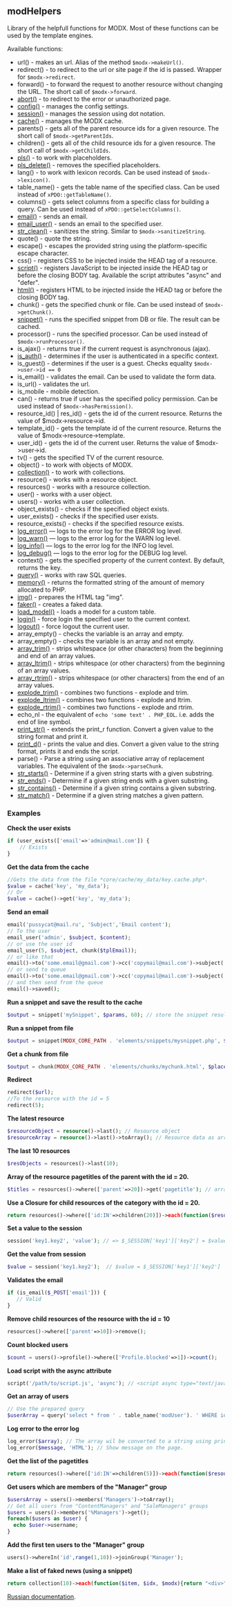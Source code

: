 ## modHelpers
Library of the helpfull functions for MODX. Most of these functions can be used by the template engines.

Available functions:

* url() - makes an url. Alias of the method ```$modx->makeUrl()```.
* redirect() - to redirect to the url or site page if the id is passed. Wrapper for ```$modx->redirect```.
* forward() - to forward the request to another resource without changing the URL. The short call of ```$modx->forward```.
* [abort()](./core/components/modhelpers/docs/en/abort.md) - to redirect to the error or unauthorized page.
* [config()](./core/components/modhelpers/docs/en/config.md) - manages the config settings.
* [session()](./core/components/modhelpers/docs/en/session.md) - manages the session using dot notation.
* [cache()](./core/components/modhelpers/docs/en/cache.md) - manages the MODX cache.
* parents() - gets all of the parent resource ids for a given resource. The short call of ```$modx->getParentIds```.
* children() - gets all of the child resource ids for a given resource. The short call of ```$modx->getChildIds```.
* [pls()](./core/components/modhelpers/docs/en/pls.md) - to work with placeholders.
* [pls_delete()](./core/components/modhelpers/docs/en/pls_delete.md) - removes the specified placeholders.
* lang() - to work with lexicon records. Can be used instead of ```$modx->lexicon()```.
* table_name() - gets the table name of the specified class. Can be used instead of ```xPDO::getTableName()```.
* columns() - gets select columns from a specific class for building a query. Can be used instead of ```xPDO::getSelectColumns()```.
* [email()](./core/components/modhelpers/docs/en/email.md) - sends an email.
* [email_user()](./core/components/modhelpers/docs/en/email_user.md) - sends an email to the specified user.
* [str_clean()](./core/components/modhelpers/docs/en/str_clean.md) - sanitizes the string. Similar to ```$modx->sanitizeString```.
* quote() - quote the string.
* escape() - escapes the provided string using the platform-specific escape character.
* css() - registers CSS to be injected inside the HEAD tag of a resource.
* [script()](./core/components/modhelpers/docs/en/script.md) - registers JavaScript to be injected inside the HEAD tag or before the closing BODY tag. Available the script attributes "async" and "defer".
* [html()](./core/components/modhelpers/docs/en/html.md) - registers HTML to be injected inside the HEAD tag or before the closing BODY tag.
* chunk() - gets the specified chunk or file. Can be used instead of ```$modx->getChunk()```.
* [snippet()](./core/components/modhelpers/docs/en/snippet.md) - runs the specified snippet from DB or file. The result can be cached.
* processor() - runs the specified processor. Can be used instead of ```$modx->runProcessor()```.
* is_ajax() - returns true if the current request is asynchronous (ajax).
* [is_auth()](./core/components/modhelpers/docs/en/is_auth.md) - determines if the user is authenticated in a specific context.
* is_guest() - determines if the user is a guest. Checks equality ```$modx->user->id == 0```
* is_email() - validates the email. Can be used to validate the form data.
* is_url() - validates the url.
* is_mobile - mobile detection.
* can() - returns true if user has the specified policy permission. Can be used instead of ```$modx->hasPermission()```.
* resource_id() | res_id() - gets the id of the current resource. Returns the value of $modx->resource->id. 
* template_id() - gets the template id of the current resource. Returns the value of $modx->resource->template.
* user_id() - gets the id of the current user. Returns the value of $modx->user->id.
* tv() - gets the specified TV of the current resource. 
* object() - to work with objects of MODX.
* [collection()](https://modzone.ru/documentation/modhelpers/collection-manager.html) - to work with collections.
* resource() - works with a resource object.
* resources() - works with a resource collection.
* user() - works with a user object.
* users() - works with a user collection.
* object_exists() - checks if the specified object exists.
* user_exists() - checks if the specified user exists.
* resource_exists() - checks if the specified resource exists.
* [log_error()](./core/components/modhelpers/docs/en/logger.md) — logs to the error log for the ERROR log level.
* [log_warn()](./core/components/modhelpers/docs/en/logger.md) — logs to the error log for the WARN log level.
* [log_info()](./core/components/modhelpers/docs/en/logger.md) — logs to the error log for the INFO log level.
* [log_debug()](./core/components/modhelpers/docs/en/logger.md) — logs to the error log for the DEBUG log level.
* context() - gets the specified property of the current context. By default, returns the key.
* [query()](./core/components/modhelpers/docs/en/query.md) - works with raw SQL queries.
* [memory()](./core/components/modhelpers/docs/en/memory.md) - returns the formatted string of the amount of memory allocated to PHP.
* [img()](./core/components/modhelpers/docs/en/img.md) - prepares the HTML tag "img".
* [faker()](./core/components/modhelpers/docs/en/faker.md) - creates a faked data.
* [load_model()](./core/components/modhelpers/docs/en/load_model.md) - loads a model for a custom table.
* [login()](./core/components/modhelpers/docs/en/login.md) - force login the specified user to the current context.
* [logout()](./core/components/modhelpers/docs/en/logout.md) - force logout the current user.
* array_empty() - checks the variable is an array and empty.
* array_empty() - checks the variable is an array and not empty.
* [array_trim()](./core/components/modhelpers/docs/en/array_trim.md) - strips whitespace (or other characters) from the beginning and end of an array values.
* [array_ltrim()](./core/components/modhelpers/docs/en/array_trim.md) - strips whitespace (or other characters) from the beginning of an array values.
* [array_rtrim()](./core/components/modhelpers/docs/en/array_trim.md) - strips whitespace (or other characters) from the end of an array values.
* [explode_trim()](./core/components/modhelpers/docs/en/explode_trim.md) - combines two functions - explode and trim.
* [explode_ltrim()](./core/components/modhelpers/docs/en/explode_trim.md) - combines two functions - explode and ltrim.
* [explode_rtrim()](./core/components/modhelpers/docs/en/explode_trim.md) - combines two functions - explode and rtrim.
* echo_nl - the equivalent of ```echo 'some text' . PHP_EOL```.  i.e. adds the end of line symbol.
* [print_str()](./core/components/modhelpers/docs/en/print_str.md) - extends the print_r function. Convert a given value to the string format and print it.
* [print_d()](./core/components/modhelpers/docs/en/print_d.md) - prints the value and dies. Convert a given value to the string format, prints it and ends the script.
* parse() - Parse a string using an associative array of replacement variables. The equivalent of the ```$modx->parseChunk```.
* [str_starts()](./core/components/modhelpers/docs/en/str_starts.md) - Determine if a given string starts with a given substring.
* [str_ends()](./core/components/modhelpers/docs/en/str_ends.md) - Determine if a given string ends with a given substring.
* [str_contains()](./core/components/modhelpers/docs/en/str_contains.md) - Determine if a given string contains a given substring.
* [str_match()](./core/components/modhelpers/docs/en/str_match.md) - Determine if a given string matches a given pattern.


### Examples
**Check the user exists**
```php
if (user_exists(['email'=>'admin@mail.com']) {
    // Exists
}
```

**Get the data from the cache**
```php
//Gets the data from the file *core/cache/my_data/key.cache.php*. 
$value = cache('key', 'my_data');
// Or 
$value = cache()->get('key', 'my_data');
```

**Send an email**
```php
email('pussycat@mail.ru', 'Subject','Email content');
// To the user
email_user('admin', $subject, $content); 
// or use the user id
email_user(5, $subject, chunk($tplEmail));
// or like that
email()->to('some.email@gmail.com')->cc('copymail@mail.com')->subject('Hello')->content('Content')->attach('path/to/file.jpg')->send();
// or send to queue
email()->to('some.email@gmail.com')->cc('copymail@mail.com')->subject('Hello')->content('Content')->attach('path/to/file.jpg')->save();
// and then send from the queue
email()->saved();
```

**Run a snippet and save the result to the cache**
```php
$output = snippet('mySnippet', $params, 60); // store the snippet result for 60 seconds
```

**Run a snippet from file**
```php
$output = snippet(MODX_CORE_PATH . 'elements/snippets/mysnippet.php', $params);
```

**Get a chunk from file**
```php
$output = chunk(MODX_CORE_PATH . 'elements/chunks/mychunk.html', $placeholders);
```

**Redirect**
```php
redirect($url);
//To the resource with the id = 5
redirect(5);
```

**The latest resource**
```php
$resourceObject = resource()->last(); // Resource object
$resourceArray = resource()->last()->toArray(); // Resource data as array
```

**The last 10 resources**
```php
$resObjects = resources()->last(10); 
```

**Array of the resource pagetitles of the parent with the id = 20.**
```php
$titles = resources()->where(['parent'=>20])->get('pagetitle'); // array('pagetitle 1', 'pagetitle 2', 'pagetitle 3')
```
**Use a Closure for child resources of the category with the id = 20.**
```php
return resources()->where(['id:IN'=>children(20)])->each(function($resource, $idx) {return "<div>{$idx}. " . $resource['pagetitle'] . "</div>";}); 
```
**Set a value to the session**
```php
session('key1.key2', 'value'); // => $_SESSION['key1']['key2'] = $value;
```
**Get the value from session**
```php
$value = session('key1.key2');  // $value = $_SESSION['key1']['key2']
```

**Validates the email**
```php
if (is_email($_POST['email'])) {
   // Valid
}
```
**Remove child resources of the resource with the id = 10**
```php
resources()->where(['parent'=>10])->remove();
```
**Count blocked users**
```php
$count = users()->profile()->where(['Profile.blocked'=>1])->count();
```
**Load script with the async attribute**
```php
script('/path/to/script.js', 'async'); // <script async type="text/javascript" src="/path/to/script.js"></script>
```
**Get an array of users**
```php
// Use the prepared query
$userArray = query('select * from ' . table_name('modUser'). ' WHERE id = ?')->execute( (int) $_POST['user_id']);
```
**Log error to the error log**
```php
log_error($array); // The array wil be converted to a string using print_r().
log_error($message, 'HTML'); // Show message on the page.
```
**Get the list of the pagetitles**
```php
return resources()->where(['id:IN'=>children(5)])->each(function($resource, $idx){ return "<li>{$idx}. ".$resource['pagetitle']."</li>";});
```
**Get users which are members of the "Manager" group**
```php
$usersArray = users()->members('Managers')->toArray();
// Get all users from "ContentManagers" and "SaleManagers" groups 
$users = users()->members('%Managers')->get();
foreach($users as $user) {
  echo $user->username;
}
```
**Add the first ten users to the "Manager" group**
```php
users()->whereIn('id',range(1,10))->joinGroup('Manager');
```
**Make a list of faked news (using a snippet)**
```php
return collection(10)->each(function($item, $idx, $modx){return "<div>" . faker()->date() . img(faker()->imageUrl(500,300),['class'=>'img-news']) . '<br>' . faker()->text(700) . '</div>';});
```
  
[Russian documentation](https://modzone.ru/documentation/modhelpers/).